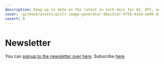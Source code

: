 ```yaml
---
description: Keep up to date on the latest in tech docs for AI, API, and docs-as-code
cover: .gitbook/assets/pixlr-image-generator-86ec5ce7-4758-41bd-a406-dd25011c958f.png
coverY: 0
---
```


# Newsletter

You can [signup to the newsletter over here](https://ivanwalsh.beehiiv.com/subscribe). Subscribe [here](https://magic.beehiiv.com/v1/7eeceffc-3255-401e-99f7-d04069988782?email=\{{email\}})

&#x20;
